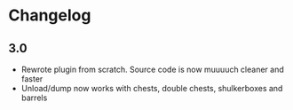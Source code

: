 # Changelog
## 3.0
- Rewrote plugin from scratch. Source code is now muuuuch cleaner and faster
- Unload/dump now works with chests, double chests, shulkerboxes and barrels